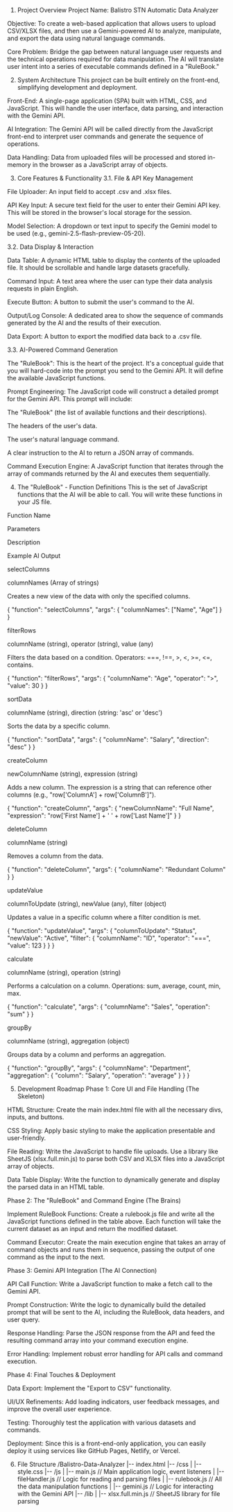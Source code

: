 1. Project Overview
Project Name: Balistro STN Automatic Data Analyzer

Objective: To create a web-based application that allows users to upload CSV/XLSX files, and then use a Gemini-powered AI to analyze, manipulate, and export the data using natural language commands.

Core Problem: Bridge the gap between natural language user requests and the technical operations required for data manipulation. The AI will translate user intent into a series of executable commands defined in a "RuleBook."

2. System Architecture
This project can be built entirely on the front-end, simplifying development and deployment.

Front-End: A single-page application (SPA) built with HTML, CSS, and JavaScript. This will handle the user interface, data parsing, and interaction with the Gemini API.

AI Integration: The Gemini API will be called directly from the JavaScript front-end to interpret user commands and generate the sequence of operations.

Data Handling: Data from uploaded files will be processed and stored in-memory in the browser as a JavaScript array of objects.

3. Core Features & Functionality
3.1. File & API Key Management

File Uploader: An input field to accept .csv and .xlsx files.

API Key Input: A secure text field for the user to enter their Gemini API key. This will be stored in the browser's local storage for the session.

Model Selection: A dropdown or text input to specify the Gemini model to be used (e.g., gemini-2.5-flash-preview-05-20).

3.2. Data Display & Interaction

Data Table: A dynamic HTML table to display the contents of the uploaded file. It should be scrollable and handle large datasets gracefully.

Command Input: A text area where the user can type their data analysis requests in plain English.

Execute Button: A button to submit the user's command to the AI.

Output/Log Console: A dedicated area to show the sequence of commands generated by the AI and the results of their execution.

Data Export: A button to export the modified data back to a .csv file.

3.3. AI-Powered Command Generation

The "RuleBook": This is the heart of the project. It's a conceptual guide that you will hard-code into the prompt you send to the Gemini API. It will define the available JavaScript functions.

Prompt Engineering: The JavaScript code will construct a detailed prompt for the Gemini API. This prompt will include:

The "RuleBook" (the list of available functions and their descriptions).

The headers of the user's data.

The user's natural language command.

A clear instruction to the AI to return a JSON array of commands.

Command Execution Engine: A JavaScript function that iterates through the array of commands returned by the AI and executes them sequentially.

4. The "RuleBook" - Function Definitions
This is the set of JavaScript functions that the AI will be able to call. You will write these functions in your JS file.

Function Name

Parameters

Description

Example AI Output

selectColumns

columnNames (Array of strings)

Creates a new view of the data with only the specified columns.

{ "function": "selectColumns", "args": { "columnNames": ["Name", "Age"] } }

filterRows

columnName (string), operator (string), value (any)

Filters the data based on a condition. Operators: ===, !==, >, <, >=, <=, contains.

{ "function": "filterRows", "args": { "columnName": "Age", "operator": ">", "value": 30 } }

sortData

columnName (string), direction (string: 'asc' or 'desc')

Sorts the data by a specific column.

{ "function": "sortData", "args": { "columnName": "Salary", "direction": "desc" } }

createColumn

newColumnName (string), expression (string)

Adds a new column. The expression is a string that can reference other columns (e.g., "row['ColumnA'] + row['ColumnB']").

{ "function": "createColumn", "args": { "newColumnName": "Full Name", "expression": "row['First Name'] + ' ' + row['Last Name']" } }

deleteColumn

columnName (string)

Removes a column from the data.

{ "function": "deleteColumn", "args": { "columnName": "Redundant Column" } }

updateValue

columnToUpdate (string), newValue (any), filter (object)

Updates a value in a specific column where a filter condition is met.

{ "function": "updateValue", "args": { "columnToUpdate": "Status", "newValue": "Active", "filter": { "columnName": "ID", "operator": "===", "value": 123 } } }

calculate

columnName (string), operation (string)

Performs a calculation on a column. Operations: sum, average, count, min, max.

{ "function": "calculate", "args": { "columnName": "Sales", "operation": "sum" } }

groupBy

columnName (string), aggregation (object)

Groups data by a column and performs an aggregation.

{ "function": "groupBy", "args": { "columnName": "Department", "aggregation": { "column": "Salary", "operation": "average" } } }

5. Development Roadmap
Phase 1: Core UI and File Handling (The Skeleton)

HTML Structure: Create the main index.html file with all the necessary divs, inputs, and buttons.

CSS Styling: Apply basic styling to make the application presentable and user-friendly.

File Reading: Write the JavaScript to handle file uploads. Use a library like SheetJS (xlsx.full.min.js) to parse both CSV and XLSX files into a JavaScript array of objects.

Data Table Display: Write the function to dynamically generate and display the parsed data in an HTML table.

Phase 2: The "RuleBook" and Command Engine (The Brains)

Implement RuleBook Functions: Create a rulebook.js file and write all the JavaScript functions defined in the table above. Each function will take the current dataset as an input and return the modified dataset.

Command Executor: Create the main execution engine that takes an array of command objects and runs them in sequence, passing the output of one command as the input to the next.

Phase 3: Gemini API Integration (The AI Connection)

API Call Function: Write a JavaScript function to make a fetch call to the Gemini API.

Prompt Construction: Write the logic to dynamically build the detailed prompt that will be sent to the AI, including the RuleBook, data headers, and user query.

Response Handling: Parse the JSON response from the API and feed the resulting command array into your command execution engine.

Error Handling: Implement robust error handling for API calls and command execution.

Phase 4: Final Touches & Deployment

Data Export: Implement the "Export to CSV" functionality.

UI/UX Refinements: Add loading indicators, user feedback messages, and improve the overall user experience.

Testing: Thoroughly test the application with various datasets and commands.

Deployment: Since this is a front-end-only application, you can easily deploy it using services like GitHub Pages, Netlify, or Vercel.

6. File Structure
/Balistro-Data-Analyzer
|-- index.html
|-- /css
|   |-- style.css
|-- /js
|   |-- main.js         // Main application logic, event listeners
|   |-- fileHandler.js  // Logic for reading and parsing files
|   |-- rulebook.js     // All the data manipulation functions
|   |-- gemini.js       // Logic for interacting with the Gemini API
|-- /lib
|   |-- xlsx.full.min.js // SheetJS library for file parsing

